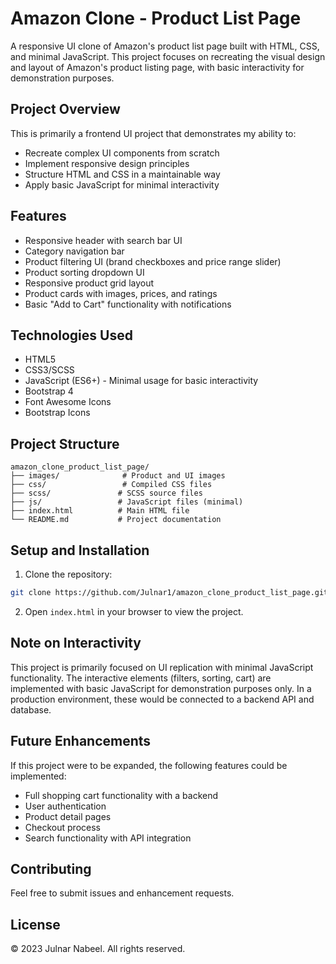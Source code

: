 # Amazon Clone - Product List Page

A responsive UI clone of Amazon's product list page built with HTML, CSS, and minimal JavaScript. This project focuses on recreating the visual design and layout of Amazon's product listing page, with basic interactivity for demonstration purposes.

## Project Overview

This is primarily a frontend UI project that demonstrates my ability to:
- Recreate complex UI components from scratch
- Implement responsive design principles
- Structure HTML and CSS in a maintainable way
- Apply basic JavaScript for minimal interactivity

## Features

- Responsive header with search bar UI
- Category navigation bar
- Product filtering UI (brand checkboxes and price range slider)
- Product sorting dropdown UI
- Responsive product grid layout
- Product cards with images, prices, and ratings
- Basic "Add to Cart" functionality with notifications

## Technologies Used

- HTML5
- CSS3/SCSS
- JavaScript (ES6+) - Minimal usage for basic interactivity
- Bootstrap 4
- Font Awesome Icons
- Bootstrap Icons

## Project Structure

```
amazon_clone_product_list_page/
├── images/              # Product and UI images
├── css/                 # Compiled CSS files
├── scss/               # SCSS source files
├── js/                 # JavaScript files (minimal)
├── index.html          # Main HTML file
└── README.md           # Project documentation
```

## Setup and Installation

1. Clone the repository:
```bash
git clone https://github.com/Julnar1/amazon_clone_product_list_page.git
```

2. Open `index.html` in your browser to view the project.

## Note on Interactivity

This project is primarily focused on UI replication with minimal JavaScript functionality. The interactive elements (filters, sorting, cart) are implemented with basic JavaScript for demonstration purposes only. In a production environment, these would be connected to a backend API and database.

## Future Enhancements

If this project were to be expanded, the following features could be implemented:
- Full shopping cart functionality with a backend
- User authentication
- Product detail pages
- Checkout process
- Search functionality with API integration

## Contributing

Feel free to submit issues and enhancement requests.

## License

© 2023 Julnar Nabeel. All rights reserved.
